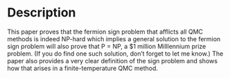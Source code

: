 # Description

This paper proves that the fermion sign problem that afflicts all QMC methods is indeed NP-hard which implies a general solution to the fermion sign problem will also prove that P = NP, a $1 million Milllennium prize problem. (If you do find one such solution, don’t forget to let me know.) The paper also provides a very clear definition of the sign problem and shows how that arises in a finite-temperature QMC method.